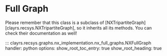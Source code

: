 # Full Graph

Please remember that this class is a subclass of [NXTripartiteGraph][clayrs.recsys.NXTripartiteGraph],
so it inherits all its methods. You can check their documentation as well!

::: clayrs.recsys.graphs.nx_implementation.nx_full_graphs.NXFullGraph
    handler: python
    options:
        show_root_toc_entry: true
        show_root_heading: true